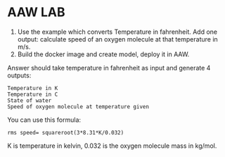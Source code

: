 # AAW LAB
1. Use the example which converts Temperature in fahrenheit. Add one output: calculate speed of an oxygen molecule at that temperature in m/s. 
2. Build the docker image and create model, deploy it in AAW.

Answer should take temperature in fahrenheit as input and generate 4 outputs:
```
Temperature in K
Temperature in C
State of water 
Speed of oxygen molecule at temperature given
```
You can use this formula:
```
rms speed= squareroot(3*8.31*K/0.032)
```
K is temperature in kelvin, 0.032 is the oxygen molecule mass in kg/mol.